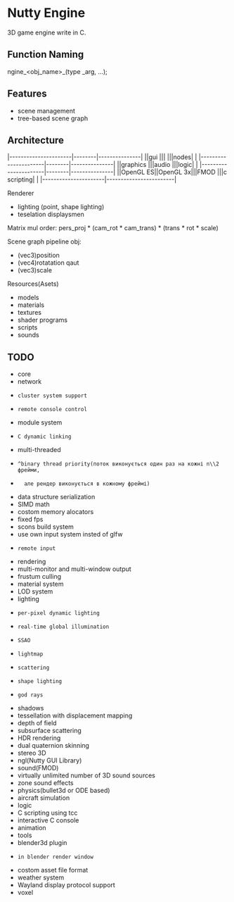 Nutty Engine
===========

3D game engine write in C.

Function Naming
------------
ngine_<obj_name>_<action>(type _arg, ...);

Features
--------
- scene management
-   tree-based scene graph

Architecture
------------
|----------------------|--------|---------------|
||gui		      |||      |||nodes|	|
|----------------------|--------|---------------|
||graphics	      |||audio |||logic|	|
|----------------------|--------|---------------|
||OpenGL ES||OpenGL 3x|||FMOD  |||c scripting|	|
|----------------------|------------------------|



Renderer
- lighting (point, shape lighting)
- teselation displaysmen

Matrix mul order: pers_proj * (cam_rot * cam_trans) * (trans * rot * scale)

Scene graph pipeline
obj:
- (vec3)position
- (vec4)rotatation qaut
- (vec3)scale

Resources(Asets)
- models
- materials
- textures
- shader programs
- scripts
- sounds

TODO
----
- core
-   network
-     cluster system support
-     remote console control
-   module system
-     C dynamic linking
-   multi-threaded
-     ^binary thread priority(поток виконується один раз на кожні n\\2 фрейми,
-       але рендер виконується в кожному фреймі)
-   data structure serialization
-   SIMD math
-   costom memory alocators
-   fixed fps
-   scons build system
-   use own input system insted of glfw
-     remote input
- rendering
-   multi-monitor and multi-window output
-   frustum culling
-   material system
-   LOD system
-   lighting
-     per-pixel dynamic lighting
-     real-time global illumination
-     SSAO
-     lightmap
-     scattering
-     shape lighting
-     god rays
-   shadows
-   tessellation with displacement mapping
-   depth of field
-   subsurface scattering
-   HDR rendering
-   dual quaternion skinning
-   stereo 3D
-   ngl(Nutty GUI Library)
- sound(FMOD)
-   virtually unlimited number of 3D sound sources
-   zone sound effects
- physics(bullet3d or ODE based)
-   aircraft simulation
- logic
-   C scripting using tcc
-   interactive C console
- animation
- tools
-   blender3d plugin
-     in blender render window
-   costom asset file format
- weather system
- Wayland display protocol support
- voxel
